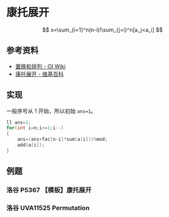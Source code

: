 # 康托展开

$$
x=\sum_{i=1}^n(n-i)!\sum_{j=i}^n[a_j<a_i]
$$

## 参考资料

- [置换和排列 - OI Wiki](https://oi-wiki.org/math/permutation/)
- [康托展开 - 维基百科](https://zh.wikipedia.org/zh-cn/康托展开)

## 实现

一般序号从 $1$ 开始，所以初始 `ans=1`。

```cpp
ll ans=1;
for(int i=n;i>=1;i--)
{
	ans=(ans+fac[n-i]*sum(a[i]))%mod;
	add(a[i]);
}
```

## 例题

### 洛谷 P5367 【模板】康托展开

<Problem id="P5367" />

### 洛谷 UVA11525 Permutation

<Problem id="UVA11525" />
